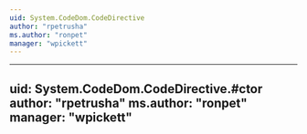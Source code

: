 ```yaml
---
uid: System.CodeDom.CodeDirective
author: "rpetrusha"
ms.author: "ronpet"
manager: "wpickett"
---
```


---
uid: System.CodeDom.CodeDirective.#ctor
author: "rpetrusha"
ms.author: "ronpet"
manager: "wpickett"
---
